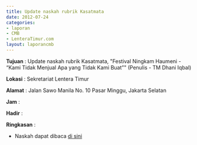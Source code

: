 ```yaml
---
title: Update naskah rubrik Kasatmata
date: 2012-07-24
categories:
- laporan
- CMB
- LenteraTimur.com
layout: laporancmb
---
```


**Tujuan** : Update naskah rubrik Kasatmata, "Festival Ningkam Haumeni - “Kami Tidak Menjual Apa yang Tidak Kami Buat”" (Penulis - TM Dhani Iqbal)

**Lokasi** : Sekretariat Lentera Timur 

**Alamat** : Jalan Sawo Manila No. 10 Pasar Minggu, Jakarta Selatan

**Jam** : 

**Hadir** :  


**Ringkasan** : 
* Naskah dapat dibaca [di sini](http://www.lenteratimur.com/2012/07/festival-ningkam-haumeni-%e2%80%9ckami-tidak-menjual-apa-yang-tidak-kami-buat%e2%80%9d/)
